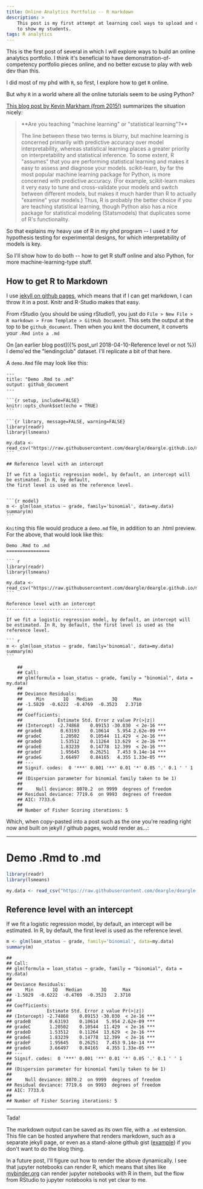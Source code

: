 ```yaml
---
title: Online Analytics Portfolio -- R markdown
description: >
    This post is my first attempt at learning cool ways to upload and displaying an online data analytics portfolio,
    to show my students.
tags: R analytics
---
```


This is the first post of several in which I will explore ways to build an online analytics portfolio.
I think it's beneficial to have demonstration-of-competency portfolio pieces online, and
no better excuse to play with web dev than this.

I did most of my phd with `R`, so first, I explore how to get `R` online.

But why `R` in a world where all the online tutorials seem to be using Python?

[This blog post by Kevin Markham (from 2015!)](https://www.dataschool.io/python-or-r-for-data-science/) summarizes the situation nicely:

<blockquote class='blockquote' markdown='1'>
**Are you teaching "machine learning" or "statistical learning"?**

The line between these two terms is blurry, but machine learning is concerned primarily with predictive accuracy over model
interpretability, whereas statistical learning places a greater priority on interpretability and statistical inference.
To some extent, R "assumes" that you are performing statistical learning and makes it easy to assess and diagnose your models.
scikit-learn, by far the most popular machine learning package for Python, is more concerned with predictive accuracy.
(For example, scikit-learn makes it very easy to tune and cross-validate your models and switch between different models,
but makes it much harder than R to actually "examine" your models.) Thus, R is probably the better choice if you are
teaching statistical learning, though Python also has a nice package for statistical modeling (Statsmodels) that
duplicates some of R's functionality.
</blockquote>

So that explains my heavy use of R in my phd program -- I used it for hypothesis testing for experimental designs, for which interpretability of models is key.

So I'll show how to do both -- how to get R stuff online and also Python, for more machine-learning-type stuff.

## How to get R to Markdown

I use [jekyll on github pages](https://help.github.com/en/github/working-with-github-pages/setting-up-a-github-pages-site-with-jekyll), which means that if I can get markdown, I can throw it in a post.
Knitr and R-Studio makes that easy.

From rStudio (you should be using rStudio!), you just do `File > New File > R markdown > From Template > GitHub Document`. This sets the output
at the top to be `github_document`. Then when you knit the document, it converts your `.Rmd into a .md`

On [an earlier blog post]({% post_url 2018-04-10-Reference level or not %}) I demo'ed the "lendingclub" dataset. I'll replicate a bit of that here.

A `demo.Rmd` file may look like this:

    ---
    title: "Demo .Rmd to .md"
    output: github_document
    ---

    ```{r setup, include=FALSE}
    knitr::opts_chunk$set(echo = TRUE)
    ```

    ```{r library, message=FALSE, warning=FALSE}
    library(readr)
    library(lsmeans)

    my.data <- read_csv("https://raw.githubusercontent.com/deargle/deargle.github.io/master/assets/data/LendingClub_2007_2014_Cleaned_Reduced_NoTargetLeak.csv")
    ```

    ## Reference level with an intercept

    If we fit a logistic regression model, by default, an intercept will be estimated. In R, by default,
    the first level is used as the reference level.


    ```{r model}
    m <- glm(loan_status ~ grade, family='binomial', data=my.data)
    summary(m)
    ```

`Knit`ing this file would produce a `demo.md` file, in addition to an .html preview. For the above, that would look like this:

    Demo .Rmd to .md
    ================

    ``` r
    library(readr)
    library(lsmeans)

    my.data <- read_csv("https://raw.githubusercontent.com/deargle/deargle.github.io/master/assets/data/LendingClub_2007_2014_Cleaned_Reduced_NoTargetLeak.csv")
    ```

    Reference level with an intercept
    ---------------------------------

    If we fit a logistic regression model, by default, an intercept will be estimated. In R, by default, the first level is used as the reference level.

    ``` r
    m <- glm(loan_status ~ grade, family='binomial', data=my.data)
    summary(m)
    ```

        ##
        ## Call:
        ## glm(formula = loan_status ~ grade, family = "binomial", data = my.data)
        ##
        ## Deviance Residuals:
        ##     Min       1Q   Median       3Q      Max  
        ## -1.5829  -0.6222  -0.4769  -0.3523   2.3710  
        ##
        ## Coefficients:
        ##             Estimate Std. Error z value Pr(>|z|)    
        ## (Intercept) -2.74868    0.09153 -30.030  < 2e-16 ***
        ## gradeB       0.63193    0.10614   5.954 2.62e-09 ***
        ## gradeC       1.20502    0.10544  11.429  < 2e-16 ***
        ## gradeD       1.53512    0.11264  13.629  < 2e-16 ***
        ## gradeE       1.83239    0.14778  12.399  < 2e-16 ***
        ## gradeF       1.95645    0.26251   7.453 9.14e-14 ***
        ## gradeG       3.66497    0.84165   4.355 1.33e-05 ***
        ## ---
        ## Signif. codes:  0 '***' 0.001 '**' 0.01 '*' 0.05 '.' 0.1 ' ' 1
        ##
        ## (Dispersion parameter for binomial family taken to be 1)
        ##
        ##     Null deviance: 8070.2  on 9999  degrees of freedom
        ## Residual deviance: 7719.6  on 9993  degrees of freedom
        ## AIC: 7733.6
        ##
        ## Number of Fisher Scoring iterations: 5

Which, when copy-pasted into a post such as the one you're reading right now and built on jekyll / github pages, would render as...:

---


Demo .Rmd to .md
================

``` r
library(readr)
library(lsmeans)

my.data <- read_csv("https://raw.githubusercontent.com/deargle/deargle.github.io/master/assets/data/LendingClub_2007_2014_Cleaned_Reduced_NoTargetLeak.csv")
```

Reference level with an intercept
---------------------------------

If we fit a logistic regression model, by default, an intercept will be estimated. In R, by default, the first level is used as the reference level.

``` r
m <- glm(loan_status ~ grade, family='binomial', data=my.data)
summary(m)
```

    ##
    ## Call:
    ## glm(formula = loan_status ~ grade, family = "binomial", data = my.data)
    ##
    ## Deviance Residuals:
    ##     Min       1Q   Median       3Q      Max  
    ## -1.5829  -0.6222  -0.4769  -0.3523   2.3710  
    ##
    ## Coefficients:
    ##             Estimate Std. Error z value Pr(>|z|)    
    ## (Intercept) -2.74868    0.09153 -30.030  < 2e-16 ***
    ## gradeB       0.63193    0.10614   5.954 2.62e-09 ***
    ## gradeC       1.20502    0.10544  11.429  < 2e-16 ***
    ## gradeD       1.53512    0.11264  13.629  < 2e-16 ***
    ## gradeE       1.83239    0.14778  12.399  < 2e-16 ***
    ## gradeF       1.95645    0.26251   7.453 9.14e-14 ***
    ## gradeG       3.66497    0.84165   4.355 1.33e-05 ***
    ## ---
    ## Signif. codes:  0 '***' 0.001 '**' 0.01 '*' 0.05 '.' 0.1 ' ' 1
    ##
    ## (Dispersion parameter for binomial family taken to be 1)
    ##
    ##     Null deviance: 8070.2  on 9999  degrees of freedom
    ## Residual deviance: 7719.6  on 9993  degrees of freedom
    ## AIC: 7733.6
    ##
    ## Number of Fisher Scoring iterations: 5

---

Tada!

The markdown output can be saved as its own file, with a `.md` extension. This file can be hosted anywhere that renders markdown,
such as a separate jekyll page, or even as a stand-alone github gist ([example](https://gist.github.com/deargle/ed95ed22574d4985d4339f6aebe5969d))
if you don't want to do the blog thing.

In a future post, I'll figure out how to render the above dynamically. I see that jupyter notebooks can render R,
which means that sites like [mybinder.org](https://mybinder.org) can render jupyter notebooks with R in them, but the flow from RStudio to
jupyter notebooks is not yet clear to me.
